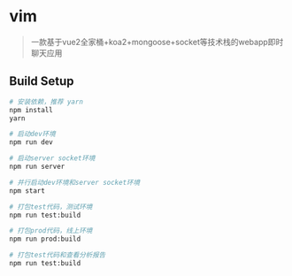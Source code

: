 # vim

> 一款基于vue2全家桶+koa2+mongoose+socket等技术栈的webapp即时聊天应用

## Build Setup

``` bash
# 安装依赖，推荐 yarn
npm install
yarn

# 启动dev环境
npm run dev

# 启动server socket环境
npm run server

# 并行启动dev环境和server socket环境
npm start

# 打包test代码，测试环境
npm run test:build

# 打包prod代码，线上环境
npm run prod:build

# 打包test代码和查看分析报告
npm run test:build
```
